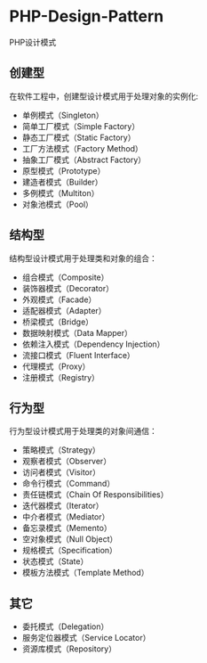 # PHP-Design-Pattern
PHP设计模式

## 创建型

在软件工程中，创建型设计模式用于处理对象的实例化:

* 单例模式（Singleton）
* 简单工厂模式（Simple Factory）
* 静态工厂模式（Static Factory）
* 工厂方法模式（Factory Method）
* 抽象工厂模式（Abstract Factory）
* 原型模式（Prototype）
* 建造者模式（Builder）
* 多例模式（Multiton）
* 对象池模式（Pool）

## 结构型

结构型设计模式用于处理类和对象的组合：

* 组合模式（Composite）
* 装饰器模式（Decorator）
* 外观模式（Facade）
* 适配器模式（Adapter）
* 桥梁模式（Bridge）
* 数据映射模式（Data Mapper）
* 依赖注入模式（Dependency Injection）
* 流接口模式（Fluent Interface）
* 代理模式（Proxy）
* 注册模式（Registry）

## 行为型

行为型设计模式用于处理类的对象间通信：

* 策略模式（Strategy）
* 观察者模式（Observer）
* 访问者模式（Visitor）
* 命令行模式（Command）
* 责任链模式（Chain Of Responsibilities）
* 迭代器模式（Iterator）
* 中介者模式（Mediator）
* 备忘录模式（Memento）
* 空对象模式（Null Object）
* 规格模式（Specification）
* 状态模式（State）
* 模板方法模式（Template Method）

## 其它
* 委托模式（Delegation）
* 服务定位器模式（Service Locator）
* 资源库模式（Repository）